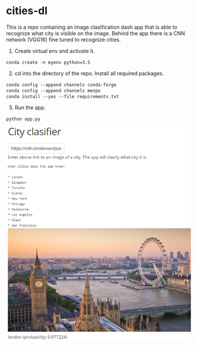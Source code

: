# cities-dl
This is a repo containing an image clasification dash app that is able to recognize what city is visible on the image.
Behind the app there is a CNN network (VGG16) fine tuned to recognize cities.

1. Create virtual env and activate it.
```
conda create -n myenv python=3.5
```
2. cd into the directory of the repo. Install all required packages.
```
conda config --append channels conda-forge
conda config --append channels menpo
conda install --yes --file requirements.txt
```
3. Run the app.
```
python app.py
```
![alt text](https://github.com/SzefKuchni/cities-dl/blob/master/app_image.PNG)
